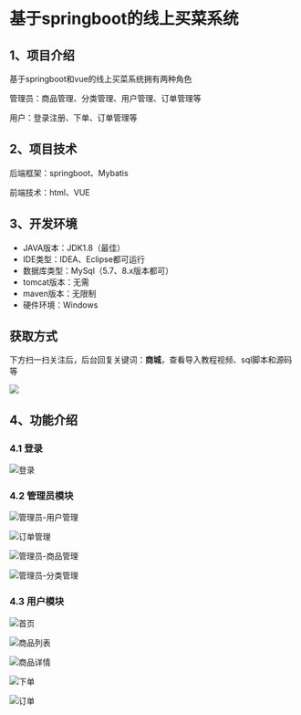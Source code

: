 # 基于springboot的线上买菜系统



## 1、项目介绍

基于springboot和vue的线上买菜系统拥有两种角色

管理员：商品管理、分类管理、用户管理、订单管理等

用户：登录注册、下单、订单管理等


## 2、项目技术

后端框架：springboot、Mybatis

前端技术：html、VUE

## 3、开发环境

- JAVA版本：JDK1.8（最佳）
- IDE类型：IDEA、Eclipse都可运行
- 数据库类型：MySql（5.7、8.x版本都可） 
- tomcat版本：无需
- maven版本：无限制
- 硬件环境：Windows


## 获取方式

下方扫一扫关注后，后台回复关键词：**商城**，查看导入教程视频、sql脚本和源码等

 ![](https://www.codeshop.fun/Typora-Images/202205281253739.png)
## 4、功能介绍

### 4.1 登录

![登录](https://www.codeshop.fun/Typora-Images/202402171017549.jpg)

### 4.2 管理员模块

![管理员-用户管理](https://www.codeshop.fun/Typora-Images/202402171017120.jpg)

![订单管理](https://www.codeshop.fun/Typora-Images/202402171017179.jpg)

![管理员-商品管理](https://www.codeshop.fun/Typora-Images/202402171017162.jpg)

![管理员-分类管理](https://www.codeshop.fun/Typora-Images/202402171017148.jpg)

### 4.3 用户模块

![首页](https://www.codeshop.fun/Typora-Images/202402171018228.jpg)

![商品列表](https://www.codeshop.fun/Typora-Images/202402171018757.jpg)

![商品详情](https://www.codeshop.fun/Typora-Images/202402171018006.jpg)

![下单](https://www.codeshop.fun/Typora-Images/202402171018587.jpg)

![订单](https://www.codeshop.fun/Typora-Images/202402171018600.jpg)





